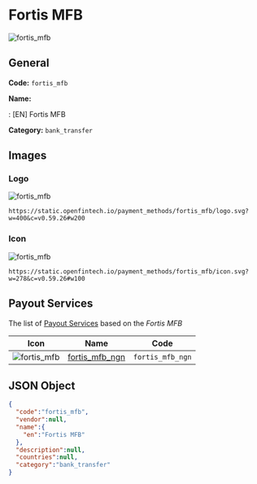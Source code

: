 
# Fortis MFB 
![fortis_mfb](https://static.openfintech.io/payment_methods/fortis_mfb/logo.svg?w=400&c=v0.59.26#w200)  

## General 
**Code:** `fortis_mfb` 
 
**Name:** 
 
:	[EN] Fortis MFB 
 
**Category:** `bank_transfer` 
 

## Images 

### Logo 
![fortis_mfb](https://static.openfintech.io/payment_methods/fortis_mfb/logo.svg?w=400&c=v0.59.26#w200)  

```
https://static.openfintech.io/payment_methods/fortis_mfb/logo.svg?w=400&c=v0.59.26#w200
```  

### Icon 
![fortis_mfb](https://static.openfintech.io/payment_methods/fortis_mfb/icon.svg?w=278&c=v0.59.26#w100)  

```
https://static.openfintech.io/payment_methods/fortis_mfb/icon.svg?w=278&c=v0.59.26#w100
```  

## Payout Services 
 
The list of [Payout Services](/payout-services/) based on the _Fortis MFB_ 

|Icon|Name|Code| 
|:---:|:---:|:---:| 
|![fortis_mfb](https://static.openfintech.io/payout_methods/fortis_mfb/icon.svg?w=278&c=v0.59.26#w40) |[fortis_mfb_ngn](/payout-services/fortis_mfb_ngn/)|`fortis_mfb_ngn`| 
 

## JSON Object 

```json
{
  "code":"fortis_mfb",
  "vendor":null,
  "name":{
    "en":"Fortis MFB"
  },
  "description":null,
  "countries":null,
  "category":"bank_transfer"
}
```  
